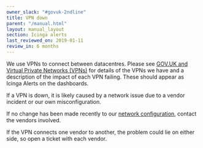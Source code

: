 ```yaml
---
owner_slack: "#govuk-2ndline"
title: VPN down
parent: "/manual.html"
layout: manual_layout
section: Icinga alerts
last_reviewed_on: 2019-01-11
review_in: 6 months
---
```


We use VPNs to connect between datacentres. Please see
[GOV.UK and Virtual Private Networks (VPNs)](/manual/vpn.html) for details of the
VPNs we have and a description of the impact of each VPN failing. These should
appear as Icinga Alerts on the dashboards.

If a VPN is down, it is likely caused by a network issue due to a vendor
incident or our own misconfiguration.

If no change has been made recently to our [network
configuration](https://github.com/alphagov/govuk-provisioning),
contact the vendors involved.

If the VPN connects one vendor to another, the problem could lie on either side,
so open a ticket with each vendor.
